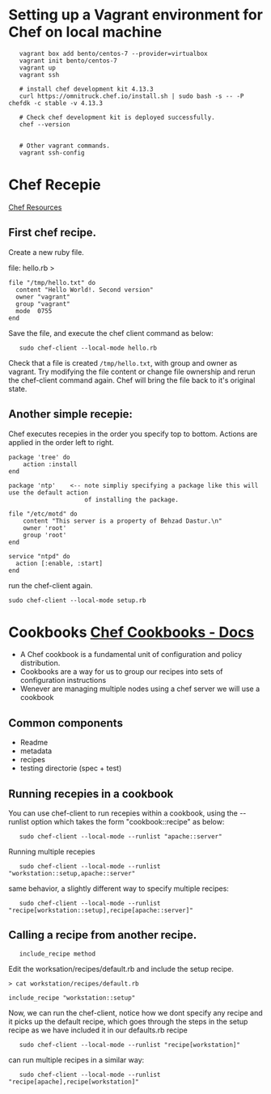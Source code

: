 # Setting up a Vagrant environment for Chef on local machine


```
   vagrant box add bento/centos-7 --provider=virtualbox
   vagrant init bento/centos-7
   vagrant up
   vagrant ssh

   # install chef development kit 4.13.3
   curl https://omnitruck.chef.io/install.sh | sudo bash -s -- -P chefdk -c stable -v 4.13.3

   # Check chef development kit is deployed successfully.
   chef --version


   # Other vagrant commands.
   vagrant ssh-config
```


# Chef Recepie

[Chef Resources](https://docs.chef.io/resources/)

## First chef recipe.

Create a new ruby file.

file: hello.rb >
```
file "/tmp/hello.txt" do
  content "Hello World!. Second version"
  owner "vagrant"
  group "vagrant"
  mode  0755
end
```
Save the file, and execute the chef client command as below:

```
   sudo chef-client --local-mode hello.rb
```

Check that a file is created `/tmp/hello.txt`, with group and owner as vagrant.
Try modifying the file content or change file ownership and rerun the chef-client command again.
Chef will bring the file back to it's original state.

## Another simple recepie:

Chef executes recepies in the order you specify top to bottom.
Actions are applied in the order left to right.

```
package 'tree' do
    action :install
end

package 'ntp'    <-- note simpliy specifying a package like this will use the default action
                     of installing the package.

file "/etc/motd" do
    content "This server is a property of Behzad Dastur.\n"
    owner 'root'
    group 'root'
end

service "ntpd" do
  action [:enable, :start]
end

```

run the chef-client again.
```
sudo chef-client --local-mode setup.rb

```

# Cookbooks [Chef Cookbooks - Docs](https://docs.chef.io/cookbooks/)

* A Chef cookbook is a fundamental unit of configuration and policy distribution.
* Cookbooks are a way for us to group our recipes into sets of configuration instructions
* Wenever are managing multiple nodes using a chef server we will use a cookbook


## Common components
- Readme
- metadata
- recipes
- testing directorie (spec + test)


## Running recepies in a cookbook

You can use chef-client to run recepies within a cookbook, using the --runlist option which takes
the form "cookbook::recipe" as below:

```
   sudo chef-client --local-mode --runlist "apache::server"
```

Running multiple recepies

```
   sudo chef-client --local-mode --runlist "workstation::setup,apache::server"
```
same behavior, a slightly different way to specify multiple recipes:

```
   sudo chef-client --local-mode --runlist "recipe[workstation::setup],recipe[apache::server]"
```

## Calling a recipe from another recipe.

```
   include_recipe method
```

Edit the worksation/recipes/default.rb and include the setup recipe.
```
> cat workstation/recipes/default.rb

include_recipe "workstation::setup"

```

Now, we can run the chef-client, notice how we dont specify any recipe and it picks up the
default recipe, which goes through the steps in the setup recipe as we have included it in our
defaults.rb recipe


```
   sudo chef-client --local-mode --runlist "recipe[workstation]"
```

can run multiple recipes in a similar way:

```
   sudo chef-client --local-mode --runlist "recipe[apache],recipe[workstation]"

```










